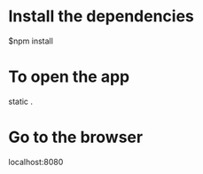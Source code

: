 # Install the dependencies
$npm install

# To open the app
static .

# Go to the browser
localhost:8080
